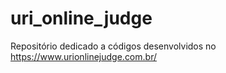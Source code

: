 # uri_online_judge
Repositório dedicado a códigos desenvolvidos no https://www.urionlinejudge.com.br/
